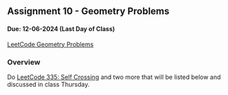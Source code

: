 ## Assignment 10 - Geometry Problems

#### Due: 12-06-2024 (Last Day of Class)

[LeetCode Geometry Problems](https://leetcode.com/problem-list/geometry/)

### Overview

Do [LeetCode 335: Self Crossing](./Line_Crossing.md) and two more that will be listed below and discussed in class Thursday.

